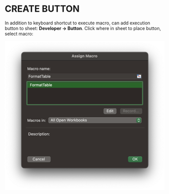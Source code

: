 # CREATE BUTTON

In addition to keyboard shortcut to execute macro, can add execution button to sheet: **Developer &rarr; Button**. Click where in sheet to place button, select macro:

![Create Macro Button](/assets/macro-button.png)
